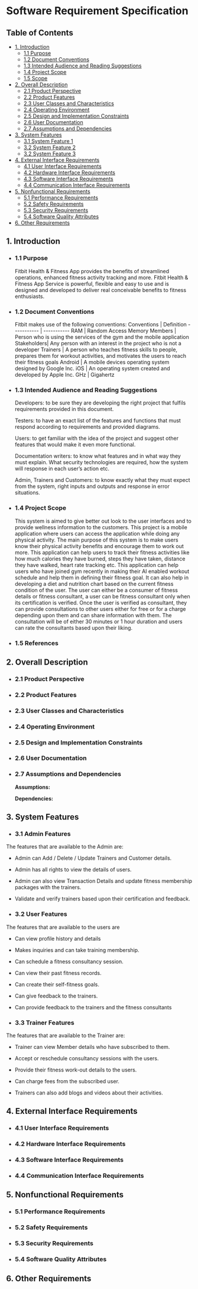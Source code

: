 # Software Requirement Specification

## Table of Contents
-  [1. Introduction](#1-introduction)
   - [1.1 Purpose](#11-purpose)
   - [1.2 Document Conventions](#12-document-conventions)
   - [1.3 Intended Audience and Reading Suggestions](#13-intended-audience-and-reading-suggestions)
   - [1.4 Project Scope](#14-project-scope)
   - [1.5 Scope](#15-references)
- [2. Overall Description](#2-overall-description)
   -  [2.1 Product Perspective](#21-product-perspective)
   -  [2.2 Product Features](#22-product-features)
   -  [2.3 User Classes and Characteristics](#23-user-classes-and-characteristics)
   -  [2.4 Operating Environment](#24-operating-environment)
   -  [2.5 Design and Implementation Constraints](#25-design-and-implementation-constraints)
   -  [2.6 User Documentation](#26-user-documentation)
   -  [2.7 Assumptions and Dependencies](#27-assumptions-and-dependencies)
-  [3. System Features](#3-system-features)
   -  [3.1 System Feature 1](#31-system-feature-1)
   -  [3.2 System Feature 2](#32-system-feature-2)
   -  [3.2 System Feature 3](#33-system-feature-3)
-  [4. External Interface Requirements](#4-external-interface-requirements)
   -  [4.1 User Interface Requirements](#41-user-interface-requirements)
   -  [4.2 Hardware Interface Requirements](#42-hardware-interface-requirements)
   -  [4.3 Software Interface Requirements](#43-software-interface-requirements)
   -  [4.4 Communication Interface Requirements](#44-communication-interface-requirements)
-  [5. Nonfunctional Requirements](#5-nonfunctional-requirements)
   -  [5.1 Performance Requirements](#51-performance-requirements)
   -  [5.2 Safety Requirements](#52-safety-requirements)
   -  [5.3 Security Requirements](#53-security-requirements)
   -  [5.4 Software Quality Attributes](#54-software-quality-attributes)
-  [6. Other Requirements](#6-other-requirements)
## 1. Introduction

   - ### **1.1 Purpose**
      Fitbit Health & Fitness App provides the benefits of streamlined operations, enhanced
      fitness activity tracking and more. Fitbit Health & Fitness App Service is powerful, flexible and easy to use and is designed and developed to deliver real conceivable benefits to fitness enthusiasts.
   - ### **1.2 Document Conventions**
      Fitbit makes use of the following conventions: 
      Conventions | Definition
      ----------- | -----------
      RAM         | Random Access Memory 
      Members     | Person who is using the services of the gym and the mobile application 
      Stakeholders| Any person with an interest in the project who is not a developer 
      Trainers    | A person who teaches fitness skills to people, prepares them for workout activities, and motivates the users to reach their fitness goals 
      Android     | A mobile devices operating system designed by Google Inc. 
      iOS         | An operating system created and developed by Apple Inc. 
      GHz         | Gigahertz 



   -  ### **1.3 Intended Audience and Reading Suggestions**
      Developers: to be sure they are developing the right project that fulfils requirements provided in this document. 

      Testers: to have an exact list of the features and functions that must respond according to requirements and provided diagrams. 

      Users: to get familiar with the idea of the project and suggest other features that would make it even more functional. 

      Documentation writers: to know what features and in what way they must explain. What security technologies are required, how the system will response in           each user’s action etc. 

      Admin, Trainers and Customers: to know exactly what they must expect from the system, right inputs and outputs and response in error situations.

   -  ### **1.4 Project Scope**
      This system is aimed to give better out look to the user interfaces and to provide wellness information to the customers. This project is a mobile application where users can access the application while doing any physical activity. The main purpose of this system is to make users know their physical activity benefits and encourage them to work out more. This application can help users to track their fitness activities like how much calories they have burned, steps they have taken, distance they have walked, heart rate tracking etc. This application can help users who have joined gym recently in making their AI enabled workout schedule and help them in defining their fitness goal. It can also help in developing a diet and nutrition chart based on the current fitness condition of the user. The user can either be a consumer of fitness details or fitness consultant, a user can be fitness consultant only when its certification is verified. Once the user is verified as consultant, they can provide consultations to other users either for free or for a charge depending upon them and can share information with them. The consultation will be of either 30 minutes or 1 hour duration and users can rate the consultants based upon their liking. 

   -  ### **1.5 References**



##  **2. Overall Description**

   - ### **2.1 Product Perspective**

   -  ### **2.2 Product Features**
           
   -  ### 2.3 **User Classes and Characteristics**

   -  ### **2.4 Operating Environment**


   -  ### **2.5 Design and Implementation Constraints**

   -  ### **2.6 User Documentation**

   -  ### **2.7 Assumptions and Dependencies**

      **Assumptions:**

      **Dependencies:**


## 3. System Features

   - ### **3.1 Admin Features**

   The features that are available to the Admin are:  

   -   Admin can Add / Delete / Update Trainers and Customer details.  

   -   Admin has all rights to view the details of users.  

   -   Admin can also view Transaction Details and update fitness membership packages with the trainers. 

   -   Validate and verify trainers based upon their certification and feedback.

   - ### **3.2 User Features**

   The features that are available to the users are  

   -   Can view profile history and details  

   -   Makes inquiries and can take training membership.  

   -   Can schedule a fitness consultancy session. 

   -   Can view their past fitness records. 

   -   Can create their self-fitness goals. 

   -   Can give feedback to the trainers. 

   -   Can provide feedback to the trainers and the fitness consultants 
   - ### **3.3 Trainer Features**

   The features that are available to the Trainer are:  

   -   Trainer can view Member details who have subscribed to them.  

   -   Accept or reschedule consultancy sessions with the users. 

   -   Provide their fitness work-out details to the users. 

   -   Can charge fees from the subscribed user. 

   -   Trainers can also add blogs and videos about their activities. 

## 4. External Interface Requirements
   - ### **4.1 User Interface Requirements**

   -  ### **4.2 Hardware Interface Requirements**
     
   -  ### **4.3 Software Interface Requirements**
      
   -  ### **4.4 Communication Interface Requirements**
     
## **5. Nonfunctional Requirements**

   -  ### **5.1 Performance Requirements**

   -  ### **5.2 Safety Requirements**
 
   -  ### **5.3 Security Requirements**

   -  ### **5.4 Software Quality Attributes**

## **6. Other Requirements**

